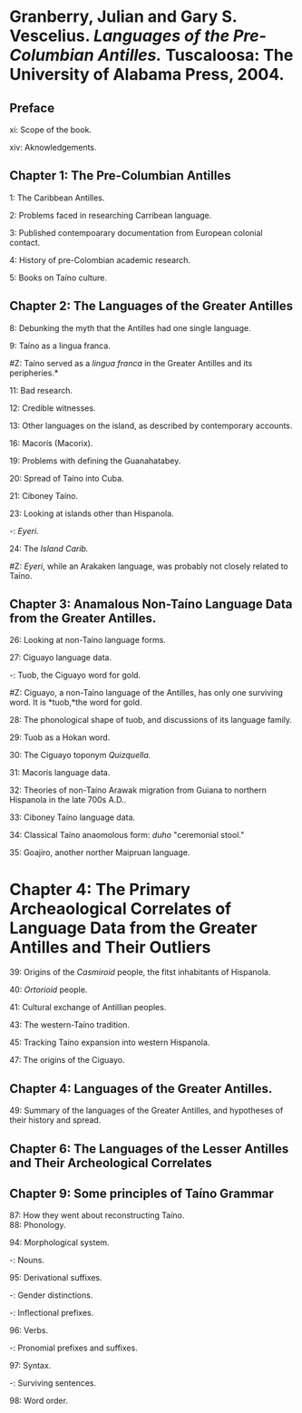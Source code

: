 # Granberry, Julian and Gary S. Vescelius. *Languages of the Pre-Columbian Antilles.* Tuscaloosa: The University of Alabama Press, 2004. 

## Preface

xi: Scope of the book.  

xiv: Aknowledgements.  

## Chapter 1: The Pre-Columbian Antilles  

1: The Caribbean Antilles.  

2: Problems faced in researching Carribean language.  

3: Published contempoarary documentation from European colonial contact.  

4: History of pre-Colombian academic research.  

5: Books on Taíno culture.  

## Chapter 2: The Languages of the Greater Antilles 

8: Debunking the myth that the Antilles had one single language.  

9: Taíno as a lingua franca.  

#Z: Taíno served as a *lingua franca* in the Greater Antilles and its peripheries.*  

11: Bad research.  

12: Credible witnesses.  

13: Other languages on the island, as described by contemporary accounts. 

16: Macorís (Macorix).   

19: Problems with defining the Guanahatabey.  

20: Spread of Taíno into Cuba.  

21: Ciboney Taíno.  

23: Looking at islands other than Hispanola. 

-: *Eyeri.*  

24: The *Island Carib.*  

#Z: *Eyeri*, while an Arakaken language, was probably not closely related to Taíno.  

## Chapter 3: Anamalous Non-Taíno Language Data from the Greater Antilles.  

26: Looking at non-Taíno language forms. 

27: Ciguayo language data.  

-: Tuob, the Ciguayo word for gold.  

#Z: Ciguayo, a non-Taíno language of the Antilles, has only one surviving word. It is *tuob,*the word for gold.  

28: The phonological shape of tuob, and discussions of its language family.   

29: Tuob as a Hokan word.  

30: The Ciguayo toponym *Quizquella.*  

31: Macorís language data.  

32: Theories of non-Taíno Arawak migration from Guiana to northern Hispanola in the late 700s A.D..  

33: Ciboney Taíno language data.  

34: Classical Taíno anaomolous form: *duho* "ceremonial stool."  

35: Goajiro, another norther Maipruan language.  

# Chapter 4: The Primary Archeaological Correlates of Language Data from the Greater Antilles and Their Outliers  

39: Origins of the *Casmiroid* people, the fitst inhabitants of Hispanola.  

40: *Ortorioid* people.  

41: Cultural exchange of Antillian peoples.  

43: The western-Taíno tradition.  

45: Tracking Taíno expansion into western Hispanola.  

47: The origins of the Ciguayo.  

## Chapter 4: Languages of the Greater Antilles.  

49: Summary of the languages of the Greater Antilles, and hypotheses of their history and spread.  

## Chapter 6: The Languages of the Lesser Antilles and Their Archeological Correlates  

## Chapter 9: Some principles of Taíno Grammar  

87: How they went about reconstructing Taíno.  
88: Phonology.  

94: Morphological system.  

-: Nouns.  

95: Derivational suffixes.  

-: Gender distinctions.  

-: Inflectional prefixes.  

96: Verbs.  

-: Pronomial prefixes and suffixes.  

97: Syntax.  

-: Surviving sentences.  

98: Word order.  
